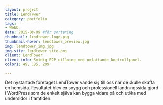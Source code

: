 ```yaml
---
layout: project
title: LendTower 
category: portfolio
tags:
- Webb
date: 2015-09-09 #för sortering
thumbnail: lendtower-logo.png
thumbnail-hover: lendtower_preview.jpg
img: lendtower_img.jpg
img-site: lendtower_site.png
client: LendTower 
client-info: Smidig P2P-utlåning med omfattande kontrollpanel.
color1: 49, 185, 209

---
```

Det nystartade företaget LendTower vände sig till oss när de skulle skaffa en hemsida. Resultatet blev en snygg och professionell landningssida gjord i WordPress som de enkelt själva kan bygga vidare på och utöka med undersidor i framtiden.